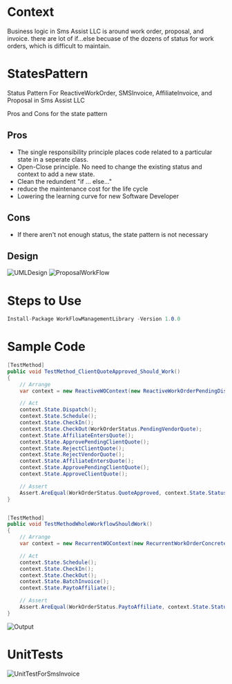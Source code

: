 # Context
Business logic in Sms Assist LLC is around work order, proposal, and invoice. there are lot of if...else becuase of the dozens of status for work orders, which is difficult to maintain.


# StatesPattern
Status Pattern For ReactiveWorkOrder, SMSInvoice, AffiliateInvoice, and Proposal in Sms Assist LLC


Pros and Cons for the state pattern
## Pros
* The single responsibility principle places code related to a particular state in a seperate class.
* Open-Close principle. No need to change the existing status and context to add a new state.
* Clean the redundent "if ... else..."
* reduce the maintenance cost for the life cycle
* Lowering the learning curve for new Software Developer

## Cons
* If there aren't not enough status, the state pattern is not necessary



## Design

![UMLDesign](https://github.com/memoryfraction/StatusPattern/blob/main/Documents/Figs/UMLDesign.png)
![ProposalWorkFlow](https://github.com/memoryfraction/StatusPattern/blob/main/Documents/Figs/Proposal%20workflow.png)


# Steps to Use
```C#
Install-Package WorkFlowManagementLibrary -Version 1.0.0
```


# Sample Code

```C#
[TestMethod]
public void TestMethod_ClientQuoteApproved_Should_Work()
{
    // Arrange
    var context = new ReactiveWOContext(new ReactiveWorkOrderPendingDispatch());

    // Act
    context.State.Dispatch();
    context.State.Schedule();
    context.State.CheckIn();
    context.State.CheckOut(WorkOrderStatus.PendingVendorQuote);
    context.State.AffiliateEntersQuote();
    context.State.ApprovePendingClientQuote();
    context.State.RejectClientQuote();
    context.State.RejectVendorQuote();
    context.State.AffiliateEntersQuote();
    context.State.ApprovePendingClientQuote();
    context.State.ApproveClientQuote();

    // Assert
    Assert.AreEqual(WorkOrderStatus.QuoteApproved, context.State.Status);
}


[TestMethod]
public void TestMethodWholeWorkflowShouldWork()
{
    // Arrange
    var context = new RecurrentWOContext(new RecurrentWorkOrderConcretePendingSchedule());

    // Act
    context.State.Schedule();
    context.State.CheckIn();
    context.State.CheckOut();
    context.State.BatchInvoice();
    context.State.PaytoAffiliate();

    // Assert
    Assert.AreEqual(WorkOrderStatus.PaytoAffiliate, context.State.Status);
}
```
![Output](https://github.com/memoryfraction/StatusPattern/blob/main/Documents/Figs/Output.png)

# UnitTests
![UnitTestForSmsInvoice](https://github.com/memoryfraction/StatusPattern/blob/main/Documents/Figs/UnittestForSmsInvoices.png)

